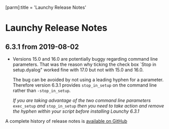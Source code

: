 [parm]:title             = 'Launchy Release Notes'

# Launchy Release Notes

## 6.3.1 from 2019-08-02

* Versions 15.0 and 16.0 are potentially buggy regarding command line parameters. That was the reason why ticking the check box `Stop in setup.dyalog" worked fine with 17.0 but not with 15.0 and 16.0.

  The bug can be avoided by not using a leading hyphen for a parameter. Therefore version 6.3.1 provides `stop_in_setup` on the command line rather than `-stop_in_setup`.

  _If you are taking advantage of the two command line parameters_ `exec_setup` _and_ `stop_in_setup` _then you need to take action and remove the hyphen within your script before installing Launchy 6.3.1_

A complete history of release notes is [available on GitHub](https://github.com/aplteam/Launchy/releases)